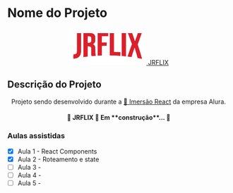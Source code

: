 # Nome do Projeto 
<a href='jrflix-imersao-react.netlify.app/'>
<div align='center'>
<img src='./src/assets/img/logo.png' alt='JRFLIX' />
<text xmlns="http://www.w3.org/2000/svg" x="755" y="140" transform="scale(.1)" fill="#fff" textLength="370">JRFLIX</text>
</div>
</a>

## Descrição do Projeto
<p align="center">Projeto sendo desenvolvido durante a <a href="https://www.alura.com.br/imersao-react/">🔗 Imersão React</a> da empresa Alura.</p>

<h4 align="center"> 
	🚧  JRFLIX 🚀 Em **construção**...  🚧
</h4>

### Aulas assistidas

- [x] Aula 1 - React Components
- [x] Aula 2 - Roteamento e state
- [ ] Aula 3 - 
- [ ] Aula 4 - 
- [ ] Aula 5 - 
